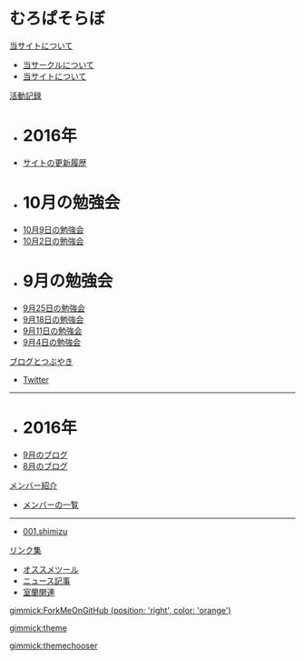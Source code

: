 # むろぱそらぼ

[当サイトについて]()

  * [当サークルについて](md/about/circle.md)
  * [当サイトについて](md/about/site.md)


[活動記録]()

  * # 2016年
  * [サイトの更新履歴](md/sitelog/2016.md)
  * # 10月の勉強会
  * [10月9日の勉強会](md/sitelog/2016/10/2016-10-09.md)
  * [10月2日の勉強会](md/sitelog/2016/10/2016-10-02.md)
  * # 9月の勉強会
  * [9月25日の勉強会](md/sitelog/2016/09/2016-09-25.md)
  * [9月18日の勉強会](md/sitelog/2016/09/2016-09-18.md)
  * [9月11日の勉強会](md/sitelog/2016/09/2016-09-11.md)
  * [9月4日の勉強会](md/sitelog/2016/09/2016-09-04.md)


[ブログとつぶやき]()

  * [Twitter](https://twitter.com/muropclab2016)
  - - - -
  * # 2016年
  * [9月のブログ](md/blog/2016-09.md)
  * [8月のブログ](md/blog/2016-08.md)


[メンバー紹介]()

  * [メンバーの一覧](md/member/memberlist.md)
  - - - -
  * [001.shimizu](md/member/001.shimizu.md)


[リンク集]()

  * [オススメツール](md/links/tools.md)
  * [ニュース記事](md/links/news.md)
  * [室蘭関連](md/links/muroran.md)


<!-- color is one of [ 'red', 'darkblue', 'green', 'orange', 'white', 'gray' ] -->
[gimmick:ForkMeOnGitHub (position: 'right', color: 'orange') ](https://github.com/muropclab)

<!-- 'bootstrap','amelia','cerulean','cosmo','cyborg','flatly','journal','readable','simplex','slate','spacelab','united','yeti' -->
[gimmick:theme](readable)
<!-- [gimmick:theme (inverse: true)](readable) -->

[gimmick:themechooser](テーマを変える)
